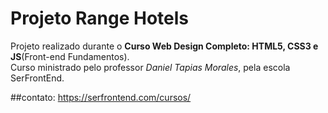 # Projeto Range Hotels
 Projeto realizado durante o __Curso Web Design Completo: HTML5, CSS3 e JS__(Front-end Fundamentos).  
 Curso ministrado pelo professor *Daniel Tapias Morales*, pela escola SerFrontEnd.
 
##contato: https://serfrontend.com/cursos/

